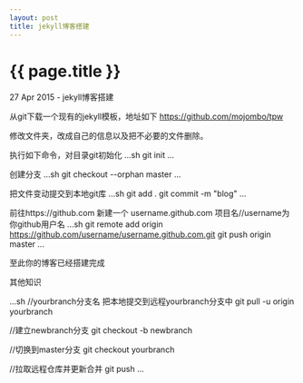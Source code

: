 ```yaml
---
layout: post
title: jekyll博客搭建
---
```


{{ page.title }}
================

<p class="meta">27 Apr 2015 - jekyll博客搭建</p>

从git下载一个现有的jekyll模板，地址如下
https://github.com/mojombo/tpw

修改文件夹，改成自己的信息以及把不必要的文件删除。

执行如下命令，对目录git初始化
...sh
git init
...

创建分支
...sh
git checkout --orphan master
...

把文件变动提交到本地git库
...sh
git add .
git commit -m "blog"
...

前往https://github.com 新建一个 username.github.com 项目名//username为你github用户名
...sh
git remote add origin https://github.com/username/username.github.com.git
git push origin master
...

至此你的博客已经搭建完成

其他知识

...sh
//yourbranch分支名 把本地提交到远程yourbranch分支中
git pull -u origin yourbranch

//建立newbranch分支 
git checkout -b newbranch

//切换到master分支
git checkout yourbranch

//拉取远程仓库并更新合并
git push
...

